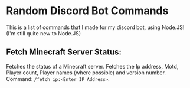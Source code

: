 # Random Discord Bot Commands
This is a list of commands that I made for my discord bot, using Node.JS! (I'm still quite new to Node.JS)
## Fetch Minecraft Server Status:
Fetches the status of a Minecraft server. Fetches the Ip address, Motd, Player count, Player names (where possible) and version number. Command: `/fetch ip:<Enter IP Address>`. 
